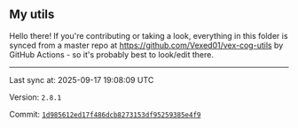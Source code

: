## My utils

Hello there! If you're contributing or taking a look, everything in this folder
is synced from a master repo at https://github.com/Vexed01/vex-cog-utils by GitHub Actions -
so it's probably best to look/edit there.

---

Last sync at: 2025-09-17 19:08:09 UTC

Version: `2.8.1`

Commit: [`1d985612ed17f486dcb8273153df95259385e4f9`](https://github.com/Vexed01/vex-cog-utils/commit/1d985612ed17f486dcb8273153df95259385e4f9)
